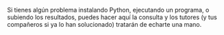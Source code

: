 Si tienes algún problema instalando Python, ejecutando un programa, o subiendo los resultados, puedes hacer aquí la consulta y los tutores (y tus compañeros si ya lo han solucionado) tratarán de echarte una mano. 
